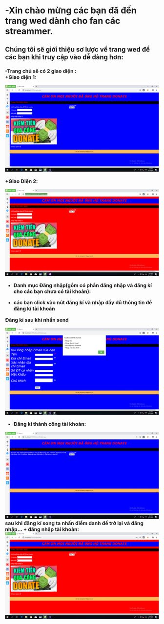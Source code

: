 <h1>-Xin chào mừng các bạn đã đến trang wed dành cho fan các streammer.</h1>
<h2>Chúng tôi sẽ giới thiệu sơ lược về trang wed để các bạn khi truy cập vào dễ dàng hơn: </h2>
<h3> -Trang chủ sẽ có 2 giao diện :<br>
  +Giao diện 1:
  
  ![img](Untitled.png)
  
+Giao Diện 2:

  ![img](d1.png)
  
 - Danh mục Đăng nhập(gồm có phần đăng nhập và đăng kí cho các bạn chưa có tài khoản):<br>
  + các bạn click vào nút đăng kí và nhập đầy đủ thông tin để đăng kí tài khoản <br>
 
 Đăng kí sau khi nhấn send <br>
  
  ![img](Untitled2.png)
  
  
  
  
  + Đăng kí thành công tài khoản:<br>
  
  ![img](Untitled3.png)
    sau khi đăng kí song ta nhấn điểm danh để trở lại và đăng nhập...
    + đăng nhập tài khoản: <br>
    ![img](a1.png)
  
 
  
